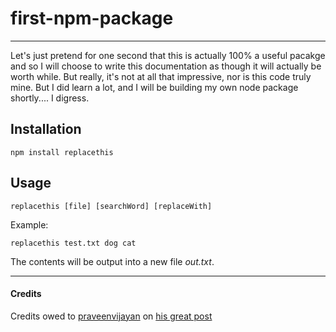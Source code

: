 # first-npm-package
_____

Let's just pretend for one second that this is actually 100% a useful pacakge and so I will choose to write this documentation as though it will actually be worth while.  But really, it's not at all that impressive, nor is this code truly mine.  But I did learn a lot, and I will be building my own node package shortly.... I digress.

## Installation

    npm install replacethis


## Usage

    replacethis [file] [searchWord] [replaceWith]
    
Example:

    replacethis test.txt dog cat
    

The contents will be output into a new file _out.txt_.

_____
#### Credits

Credits owed to [praveenvijayan](https://github.com/praveenvijayan) on [his great post](http://decodize.com/javascript/build-nodejs-npm-installation-package-scratch/)
